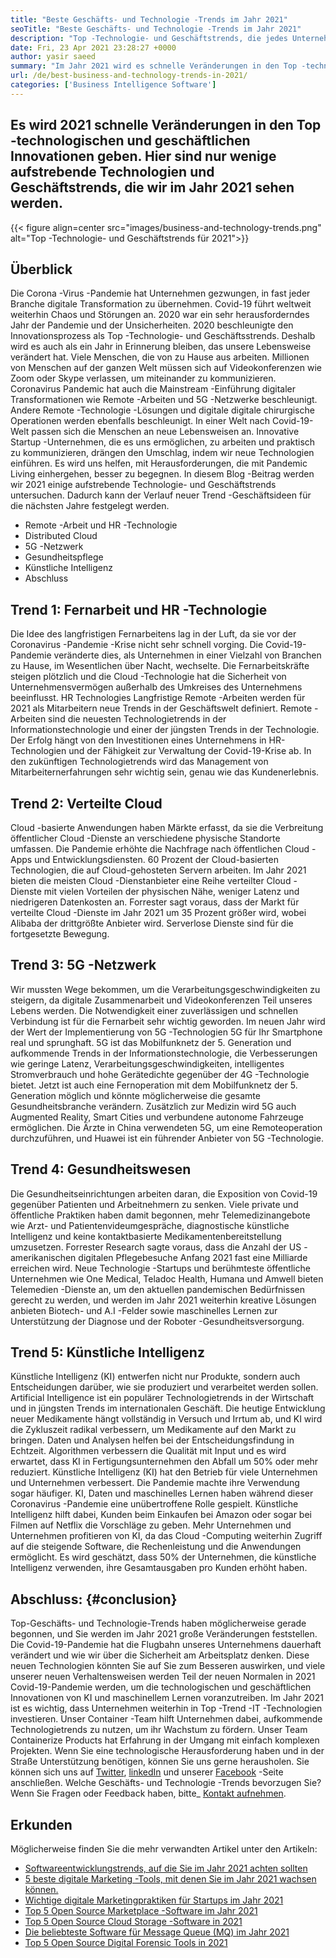```yaml
---
title: "Beste Geschäfts- und Technologie -Trends im Jahr 2021" 
seoTitle: "Beste Geschäfts- und Technologie -Trends im Jahr 2021" 
description: "Top -Technologie- und Geschäftstrends, die jedes Unternehmen im Jahr 2021 vorantreiben. Ich glaube, jedes Unternehmen auf der ganzen Welt muss diese neuen Technologietrends übernehmen." 
date: Fri, 23 Apr 2021 23:28:27 +0000
author: yasir saeed
summary: "Im Jahr 2021 wird es schnelle Veränderungen in den Top -technologischen und geschäftlichen Innovationen geben. Hier sind nur wenige aufkommende Technologien und Geschäftstrends, die wir im Jahr 2021 sehen werden." 
url: /de/best-business-and-technology-trends-in-2021/
categories: ['Business Intelligence Software']
---
```


## Es wird 2021 schnelle Veränderungen in den Top -technologischen und geschäftlichen Innovationen geben. Hier sind nur wenige aufstrebende Technologien und Geschäftstrends, die wir im Jahr 2021 sehen werden.

{{< figure align=center src="images/business-and-technology-trends.png" alt="Top -Technologie- und Geschäftstrends für 2021">}}


## **Überblick** 
Die Corona -Virus -Pandemie hat Unternehmen gezwungen, in fast jeder Branche digitale Transformation zu übernehmen. Covid-19 führt weltweit weiterhin Chaos und Störungen an. 2020 war ein sehr herausforderndes Jahr der Pandemie und der Unsicherheiten. 2020 beschleunigte den Innovationsprozess als Top -Technologie- und Geschäftsstrends. Deshalb wird es auch als ein Jahr in Erinnerung bleiben, das unsere Lebensweise verändert hat. Viele Menschen, die von zu Hause aus arbeiten. Millionen von Menschen auf der ganzen Welt müssen sich auf Videokonferenzen wie Zoom oder Skype verlassen, um miteinander zu kommunizieren.
Coronavirus Pandemic hat auch die Mainstream -Einführung digitaler Transformationen wie Remote -Arbeiten und 5G -Netzwerke beschleunigt. Andere Remote -Technologie -Lösungen und digitale digitale chirurgische Operationen werden ebenfalls beschleunigt. In einer Welt nach Covid-19-Welt passen sich die Menschen an neue Lebensweisen an. Innovative Startup -Unternehmen, die es uns ermöglichen, zu arbeiten und praktisch zu kommunizieren, drängen den Umschlag, indem wir neue Technologien einführen. Es wird uns helfen, mit Herausforderungen, die mit Pandemic Living einhergehen, besser zu begegnen. In diesem Blog -Beitrag werden wir 2021 einige aufstrebende Technologie- und Geschäftstrends untersuchen. Dadurch kann der Verlauf neuer Trend -Geschäftsideen für die nächsten Jahre festgelegt werden.
  * Remote -Arbeit und HR -Technologie
  * Distributed Cloud
  * 5G -Netzwerk
  * Gesundheitspflege
  * Künstliche Intelligenz
  * Abschluss

## Trend 1: Fernarbeit und HR -Technologie
Die Idee des langfristigen Fernarbeitens lag in der Luft, da sie vor der Coronavirus -Pandemie -Krise nicht sehr schnell vorging. Die Covid-19-Pandemie veränderte dies, als Unternehmen in einer Vielzahl von Branchen zu Hause, im Wesentlichen über Nacht, wechselte. Die Fernarbeitskräfte steigen plötzlich und die Cloud -Technologie hat die Sicherheit von Unternehmensvermögen außerhalb des Umkreises des Unternehmens beeinflusst.
HR Technologies Langfristige Remote -Arbeiten werden für 2021 als Mitarbeitern neue Trends in der Geschäftswelt definiert. Remote -Arbeiten sind die neuesten Technologietrends in der Informationstechnologie und einer der jüngsten Trends in der Technologie. Der Erfolg hängt von den Investitionen eines Unternehmens in HR-Technologien und der Fähigkeit zur Verwaltung der Covid-19-Krise ab. In den zukünftigen Technologietrends wird das Management von Mitarbeiternerfahrungen sehr wichtig sein, genau wie das Kundenerlebnis.

## Trend 2: Verteilte Cloud
Cloud -basierte Anwendungen haben Märkte erfasst, da sie die Verbreitung öffentlicher Cloud -Dienste an verschiedene physische Standorte umfassen. Die Pandemie erhöhte die Nachfrage nach öffentlichen Cloud -Apps und Entwicklungsdiensten. 60 Prozent der Cloud-basierten Technologien, die auf Cloud-gehosteten Servern arbeiten.
Im Jahr 2021 bieten die meisten Cloud -Dienstanbieter eine Reihe verteilter Cloud -Dienste mit vielen Vorteilen der physischen Nähe, weniger Latenz und niedrigeren Datenkosten an. Forrester sagt voraus, dass der Markt für verteilte Cloud -Dienste im Jahr 2021 um 35 Prozent größer wird, wobei Alibaba der drittgrößte Anbieter wird. Serverlose Dienste sind für die fortgesetzte Bewegung.

## Trend 3: 5G -Netzwerk
Wir mussten Wege bekommen, um die Verarbeitungsgeschwindigkeiten zu steigern, da digitale Zusammenarbeit und Videokonferenzen Teil unseres Lebens werden. Die Notwendigkeit einer zuverlässigen und schnellen Verbindung ist für die Fernarbeit sehr wichtig geworden. Im neuen Jahr wird der Wert der Implementierung von 5G -Technologien 5G für Ihr Smartphone real und sprunghaft. 5G ist das Mobilfunknetz der 5. Generation und aufkommende Trends in der Informationstechnologie, die Verbesserungen wie geringe Latenz, Verarbeitungsgeschwindigkeiten, intelligentes Stromverbrauch und hohe Gerätedichte gegenüber der 4G -Technologie bietet.
Jetzt ist auch eine Fernoperation mit dem Mobilfunknetz der 5. Generation möglich und könnte möglicherweise die gesamte Gesundheitsbranche verändern. Zusätzlich zur Medizin wird 5G auch Augmented Reality, Smart Cities und verbundene autonome Fahrzeuge ermöglichen. Die Ärzte in China verwendeten 5G, um eine Remoteoperation durchzuführen, und Huawei ist ein führender Anbieter von 5G -Technologie.

## Trend 4: Gesundheitswesen
Die Gesundheitseinrichtungen arbeiten daran, die Exposition von Covid-19 gegenüber Patienten und Arbeitnehmern zu senken. Viele private und öffentliche Praktiken haben damit begonnen, mehr Telemedizinangebote wie Arzt- und Patientenvideumgespräche, diagnostische künstliche Intelligenz und keine kontaktbasierte Medikamentenbereitstellung umzusetzen. Forrester Research sagte voraus, dass die Anzahl der US -amerikanischen digitalen Pflegebesuche Anfang 2021 fast eine Milliarde erreichen wird.
Neue Technologie -Startups und berühmteste öffentliche Unternehmen wie One Medical, Teladoc Health, Humana und Amwell bieten Telemedien -Dienste an, um den aktuellen pandemischen Bedürfnissen gerecht zu werden, und werden im Jahr 2021 weiterhin kreative Lösungen anbieten Biotech- und A.I -Felder sowie maschinelles Lernen zur Unterstützung der Diagnose und der Roboter -Gesundheitsversorgung.

## Trend 5: Künstliche Intelligenz
Künstliche Intelligenz (KI) entwerfen nicht nur Produkte, sondern auch Entscheidungen darüber, wie sie produziert und verarbeitet werden sollen. Artificial Intelligence ist ein populärer Technologietrends in der Wirtschaft und in jüngsten Trends im internationalen Geschäft. Die heutige Entwicklung neuer Medikamente hängt vollständig in Versuch und Irrtum ab, und KI wird die Zykluszeit radikal verbessern, um Medikamente auf den Markt zu bringen. Daten und Analysen helfen bei der Entscheidungsfindung in Echtzeit. Algorithmen verbessern die Qualität mit Input und es wird erwartet, dass KI in Fertigungsunternehmen den Abfall um 50% oder mehr reduziert.
Künstliche Intelligenz (KI) hat den Betrieb für viele Unternehmen und Unternehmen verbessert. Die Pandemie machte ihre Verwendung sogar häufiger. KI, Daten und maschinelles Lernen haben während dieser Coronavirus -Pandemie eine unübertroffene Rolle gespielt. Künstliche Intelligenz hilft dabei, Kunden beim Einkaufen bei Amazon oder sogar bei Filmen auf Netflix die Vorschläge zu geben. Mehr Unternehmen und Unternehmen profitieren von KI, da das Cloud -Computing weiterhin Zugriff auf die steigende Software, die Rechenleistung und die Anwendungen ermöglicht. Es wird geschätzt, dass 50% der Unternehmen, die künstliche Intelligenz verwenden, ihre Gesamtausgaben pro Kunden erhöht haben.

## Abschluss: {#conclusion}

Top-Geschäfts- und Technologie-Trends haben möglicherweise gerade begonnen, und Sie werden im Jahr 2021 große Veränderungen feststellen. Die Covid-19-Pandemie hat die Flugbahn unseres Unternehmens dauerhaft verändert und wie wir über die Sicherheit am Arbeitsplatz denken. Diese neuen Technologien könnten Sie auf Sie zum Besseren auswirken, und viele unserer neuen Verhaltensweisen werden Teil der neuen Normalen in 2021 Covid-19-Pandemie werden, um die technologischen und geschäftlichen Innovationen von KI und maschinellem Lernen voranzutreiben. Im Jahr 2021 ist es wichtig, dass Unternehmen weiterhin in Top -Trend -IT -Technologien investieren.
Unser Container -Team hilft Unternehmen dabei, aufkommende Technologietrends zu nutzen, um ihr Wachstum zu fördern. Unser Team Containerize Products hat Erfahrung in der Umgang mit einfach komplexen Projekten. Wenn Sie eine technologische Herausforderung haben und in der Straße Unterstützung benötigen, können Sie uns gerne herausholen.
Sie können sich uns auf [Twitter][1], [linkedIn][2] und unserer [Facebook][3] -Seite anschließen. Welche Geschäfts- und Technologie -Trends bevorzugen Sie? Wenn Sie Fragen oder Feedback haben, bitte_ [Kontakt aufnehmen][4].

## Erkunden
Möglicherweise finden Sie die mehr verwandten Artikel unter den Artikeln:
  * [Softwareentwicklungstrends, auf die Sie im Jahr 2021 achten sollten][5]
  * [5 beste digitale Marketing -Tools, mit denen Sie im Jahr 2021 wachsen können.][6]
  * [Wichtige digitale Marketingpraktiken für Startups im Jahr 2021][7]
  * [Top 5 Open Source Marketplace -Software im Jahr 2021][8]
  * [Top 5 Open Source Cloud Storage -Software in 2021][9]
  * [Die beliebteste Software für Message Queue (MQ) im Jahr 2021][10]
  * [Top 5 Open Source Digital Forensic Tools in 2021][11]



[1]: https://twitter.com/containerize_co
[2]: https://www.linkedin.com/company/containerize/
[3]: http://facebook.com/containerize
[4]: mailto:yasir.saeed@aspose.com
[5]: https://blog.containerize.com/blockchain-platforms/software-development-trends-to-look-out-for-in-2021/
[6]: https://blog.containerize.com/marketing-automation/5-best-digital-marketing-tools-to-help-you-grow-in-2021/
[7]: https://blog.containerize.com/marketing-automation/important-digital-marketing-practices-for-startups-in-2021/
[8]: https://blog.containerize.com/marketplace/top-5-open-source-marketplace-software-in-2021/
[9]: https://blog.containerize.com/backup-and-sync-software/top-5-open-source-cloud-storage-software-in-2021/
[10]: https://blog.containerize.com/message-queue-software/top-5-open-source-message-queue-software-in-2021/
[11]: https://blog.containerize.com/digital-forensic-tools/top-5-open-source-digital-forensic-tools-in-2021/
